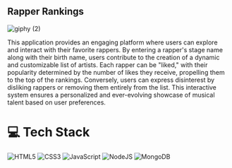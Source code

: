 ## Rapper Rankings

![giphy (2)](https://github.com/user-attachments/assets/7193126e-d4f1-42ba-ac9f-5d089b32ed4a)
<p>This application provides an engaging platform where users can explore and interact with their favorite rappers. By entering a rapper's stage name along with their birth name, users contribute to the creation of a dynamic and customizable list of artists. Each rapper can be "liked," with their popularity determined by the number of likes they receive, propelling them to the top of the rankings. Conversely, users can express disinterest by disliking rappers or removing them entirely from the list. This interactive system ensures a personalized and ever-evolving showcase of musical talent based on user preferences.</p>

# 💻 Tech Stack
<!-- Badges from https://github.com/Ileriayo/markdown-badges -->
![HTML5](https://img.shields.io/badge/html5-%23E34F26.svg?style=for-the-badge&logo=html5&logoColor=white)
![CSS3](https://img.shields.io/badge/css3-%231572B6.svg?style=for-the-badge&logo=css3&logoColor=white)
![JavaScript](https://img.shields.io/badge/javascript-%23323330.svg?style=for-the-badge&logo=javascript&logoColor=%23F7DF1E)
![NodeJS](https://img.shields.io/badge/node.js-6DA55F?style=for-the-badge&logo=node.js&logoColor=white)
![MongoDB](https://img.shields.io/badge/MongoDB-%234ea94b.svg?style=for-the-badge&logo=mongodb&logoColor=white)
